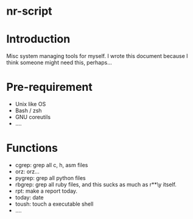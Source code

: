 nr-script
=========

# Introduction
Misc system managing tools for myself. I wrote this document because I think
someone might need this, perhaps...

# Pre-requirement
* Unix like OS
* Bash / zsh
* GNU coreutils
* ....

# Functions
* cgrep: grep all c, h, asm files
* orz: orz...
* pygrep: grep all python files
* rbgrep: grep all ruby files, and this sucks as much as r\*\*\y itself.
* rpt: make a report today.
* today: date
* toush: touch a executable shell
* ....
